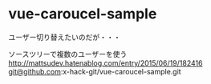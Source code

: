# vue-caroucel-sample

ユーザー切り替えたいのだが・・・

ソースツリーで複数のユーザーを使う
http://mattsudev.hatenablog.com/entry/2015/06/19/182416
git@github.com:x-hack-git/vue-caroucel-sample.git
